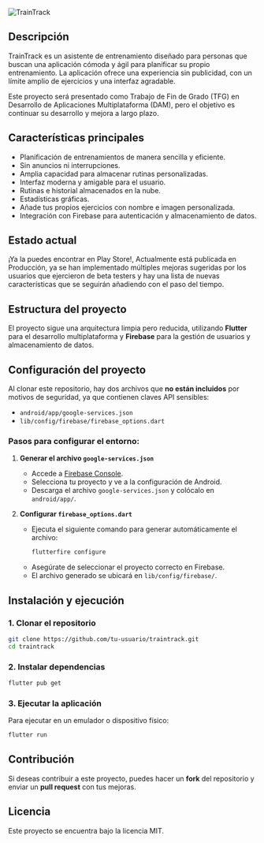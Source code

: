 ![TrainTrack](https://github.com/user-attachments/assets/9e8b7443-5e36-4cb4-813f-940974403a54)
## Descripción
TrainTrack es un asistente de entrenamiento diseñado para personas que buscan una aplicación cómoda y ágil para planificar su propio entrenamiento. La aplicación ofrece una experiencia sin publicidad, con un límite amplio de ejercicios y una interfaz agradable.

Este proyecto será presentado como Trabajo de Fin de Grado (TFG) en Desarrollo de Aplicaciones Multiplataforma (DAM), pero el objetivo es continuar su desarrollo y mejora a largo plazo.

## Características principales
- Planificación de entrenamientos de manera sencilla y eficiente.
- Sin anuncios ni interrupciones.
- Amplia capacidad para almacenar rutinas personalizadas.
- Interfaz moderna y amigable para el usuario.
- Rutinas e historial almacenados en la nube.
- Estadísticas gráficas.
- Añade tus propios ejercicios con nombre e imagen personalizada.
- Integración con Firebase para autenticación y almacenamiento de datos.

## Estado actual
¡Ya la puedes encontrar en Play Store!, Actualmente está publicada en Producción, ya se han implementado múltiples mejoras sugeridas por los usuarios que ejercieron de beta testers y hay una lista de nuevas características que se seguirán añadiendo con el paso del tiempo.

## Estructura del proyecto
El proyecto sigue una arquitectura limpia pero reducida, utilizando **Flutter** para el desarrollo multiplataforma y **Firebase** para la gestión de usuarios y almacenamiento de datos.

## Configuración del proyecto
Al clonar este repositorio, hay dos archivos que **no están incluidos** por motivos de seguridad, ya que contienen claves API sensibles:

- `android/app/google-services.json`
- `lib/config/firebase/firebase_options.dart`

### Pasos para configurar el entorno:
1. **Generar el archivo `google-services.json`**
   - Accede a [Firebase Console](https://console.firebase.google.com/).
   - Selecciona tu proyecto y ve a la configuración de Android.
   - Descarga el archivo `google-services.json` y colócalo en `android/app/`.

2. **Configurar `firebase_options.dart`**
   - Ejecuta el siguiente comando para generar automáticamente el archivo:
     ```sh
     flutterfire configure
     ```
   - Asegúrate de seleccionar el proyecto correcto en Firebase.
   - El archivo generado se ubicará en `lib/config/firebase/`.

## Instalación y ejecución
### 1. Clonar el repositorio
```sh
git clone https://github.com/tu-usuario/traintrack.git
cd traintrack
```

### 2. Instalar dependencias
```sh
flutter pub get
```

### 3. Ejecutar la aplicación
Para ejecutar en un emulador o dispositivo físico:
```sh
flutter run
```

## Contribución
Si deseas contribuir a este proyecto, puedes hacer un **fork** del repositorio y enviar un **pull request** con tus mejoras.

## Licencia
Este proyecto se encuentra bajo la licencia MIT.


